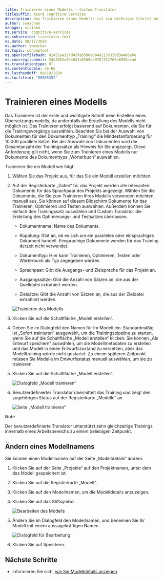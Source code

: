 ```yaml
---
title: Trainieren eines Modells – Custom Translator
titleSuffix: Azure Cognitive Services
description: Das Trainieren eines Modells ist ein wichtiger Schritt beim Erstellen eines Übersetzungsmodells. Das Training erfolgt basierend auf Dokumenten, die Sie für diese Trainingsvorgänge auswählen.
author: swmachan
manager: nitinme
ms.service: cognitive-services
ms.subservice: translator-text
ms.date: 08/17/2020
ms.author: swmachan
ms.topic: conceptual
ms.openlocfilehash: 824516a327d45feb5b6a084a113633bd3a486abe
ms.sourcegitcommit: 54d8052c09e847a6565ec978f352769e8955aead
ms.translationtype: HT
ms.contentlocale: de-DE
ms.lasthandoff: 08/18/2020
ms.locfileid: "88508352"
---
```

# <a name="train-a-model"></a>Trainieren eines Modells

Das Trainieren ist der erste und wichtigste Schritt beim Erstellen eines Übersetzungsmodells, da andernfalls die Erstellung des Modells nicht möglich ist. Das Trainieren erfolgt basierend auf Dokumenten, die Sie für die Trainingsvorgänge auswählen. Beachten Sie bei der Auswahl von Dokumenten für den Dokumenttyp „Training“ die Mindestanforderung für 10.000 parallele Sätze. Bei der Auswahl von Dokumenten wird die Gesamtanzahl der Trainingssätze als Hinweis für Sie angezeigt. Diese Anforderung gilt nicht, wenn Sie zum Trainieren eines Modells nur Dokumente des Dokumenttyps „Wörterbuch“ auswählen.

Trainieren Sie ein Modell wie folgt:

1. Wählen Sie das Projekt aus, für das Sie ein Modell erstellen möchten.

2. Auf der Registerkarte „Daten“ für das Projekt werden alle relevanten Dokumente für das Sprachpaar des Projekts angezeigt. Wählen Sie die Dokumente, die Sie zum Trainieren Ihres Modells verwenden möchten, manuell aus. Sie können auf diesem Bildschirm Dokumente für das Trainieren, Optimieren und Testen auswählen. Außerdem können Sie einfach den Trainingssatz auswählen und Custom Translator die Erstellung des Optimierungs- und Testsatzes überlassen.

    - Dokumentname: Name des Dokuments.

    - Kopplung: Gibt an, ob es sich um ein paralleles oder einsprachiges Dokument handelt. Einsprachige Dokumente werden für das Training derzeit nicht verwendet.

    - Dokumenttyp: Hier kann Trainieren, Optimieren, Testen oder Wörterbuch als Typ angegeben werden.

    - Sprachpaar: Gibt die Ausgangs- und Zielsprache für das Projekt an.

    - Ausgangssätze: Gibt die Anzahl von Sätzen an, die aus der Quelldatei extrahiert werden.

    - Zielsätze: Gibt die Anzahl von Sätzen an, die aus der Zieldatei extrahiert werden.

    ![Trainieren des Modells](media/how-to/how-to-train-model.png)

3. Klicken Sie auf die Schaltfläche „Modell erstellen“.

4. Geben Sie im Dialogfeld den Namen für Ihr Modell ein. Standardmäßig ist „Sofort trainieren“ ausgewählt, um die Trainingspipeline zu starten, wenn Sie auf die Schaltfläche „Modell erstellen“ klicken. Sie können „Als Entwurf speichern“ auswählen, um die Modellmetadaten zu erstellen und das Modell in einen Entwurfszustand zu versetzen, aber das Modelltraining würde nicht gestartet. Zu einem späteren Zeitpunkt müssen Sie Modelle im Entwurfsstatus manuell auswählen, um sie zu trainieren.

5. Klicken Sie auf die Schaltfläche „Modell erstellen“.

    ![Dialogfeld „Modell trainieren“](media/how-to/how-to-train-model-2.png)

6. Benutzerdefinierter Translator übermittelt das Training und zeigt den zugehörigen Status auf der Registerkarte „Modelle“ an.

    ![Seite „Modell trainieren“](media/how-to/how-to-train-model-3.png)

>[!Note]
>Der benutzerdefinierte Translator unterstützt zehn gleichzeitige Trainings innerhalb eines Arbeitsbereichs zu einem beliebigen Zeitpunkt.

## <a name="modify-a-model-name"></a>Ändern eines Modellnamens

Sie können einen Modellnamen auf der Seite „Modelldetails“ ändern.

1. Klicken Sie auf der Seite „Projekte“ auf den Projektnamen, unter dem das Modell gespeichert ist.
2. Klicken Sie auf die Registerkarte „Modell“.
3. Klicken Sie auf den Modellnamen, um die Modelldetails anzuzeigen.
4. Klicken Sie auf das Stiftsymbol.

    ![Bearbeiten des Modells](media/how-to/how-to-edit-model.png)

5. Ändern Sie im Dialogfeld den Modellnamen, und benennen Sie Ihr Modell mit einem aussagekräftigen Namen.

    ![Dialogfeld für Bearbeitung](media/how-to/how-to-edit-model-dialog.png)

6. Klicken Sie auf Speichern.

## <a name="next-steps"></a>Nächste Schritte

- Informieren Sie sich, [wie Sie Modelldetails anzeigen](how-to-view-model-details.md).
